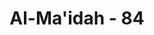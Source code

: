 ---
title: "Al-Ma'idah - 84"
no: 84
arabic_no: ٨٤
ayah: وَمَا لَنَا لَا نُؤْمِنُ بِاللّٰهِ وَمَا جَاۤءَنَا مِنَ الْحَقِّۙ وَنَطْمَعُ اَنْ يُّدْخِلَنَا رَبُّنَا مَعَ الْقَوْمِ الصّٰلِحِيْنَ
translation: "Dan mengapa kami tidak akan beriman kepada Allah dan kepada kebenaran yang datang kepada kami, padahal kami sangat ingin agar Tuhan kami memasukkan kami ke dalam golongan orang-orang saleh?”"
tafsir: "Dalam ayat ini diterangkan bahwa pada saat kaum Nasrani mendengar dan memahami kandungan ayat-ayat Al-Qur'an, ada di antara mereka yang mencucurkan air mata karena sangat terharu dan yakin atas kebenaran Al-Qur'an yang diturunkan Allah kepada Nabi Muhammad yang ternyata membenarkan kitab suci mereka. Mereka terharu pula oleh sifat-sifat Nabi Muhammad yang telah mereka kenal sebelumnya dari kitab suci mereka. Pada saat demikian, mereka dengan rendah hati berkata, \"Ya Tuhan kami, kami beriman kepada-Mu dan kepada rasul-rasul-Mu, terutama Nabi Muhammad. Oleh sebab itu, masukkanlah kami bersama orang-orang yang mengakui kebenaran Al-Qur'an dan Nabi Muhammad, yang akan menjadi saksi pada hari Kiamat nanti bahwa Engkau benar-benar telah mengutus para nabi dan rasul-Mu, dan bahwa mereka benar-benar telah menyampaikan agama-Mu kepada umat mereka masing-masing.\"\n\nSelanjutnya mereka menyatakan bahwa, tidak ada sesuatu pun yang dapat menghalangi mereka untuk beriman kepada Allah dan kepada kebenaran yang telah diturunkan melalui Rasul-Nya yang terakhir yang diutus untuk seluruh umat manusia. Kemudian mereka tegaskan pula bahwa mereka beriman kepada Allah dan kepada kebenaran yang dibawa Rasul-Nya, karena mereka sangat ingin agar Allah memasukkan mereka ke dalam golongan orang-orang saleh, yaitu umat Nabi Muhammad, karena ajaran agama Islam yang benar, baik mengenai keimanan, ibadah, mu'amalah dan akhlak yang luhur."
---